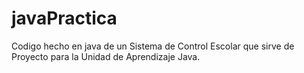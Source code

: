 # javaPractica
Codigo hecho en java de un Sistema de Control Escolar que sirve de Proyecto para la Unidad de Aprendizaje Java.
